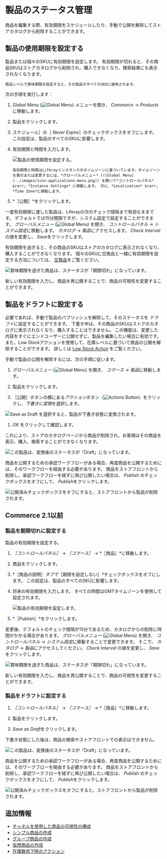 # 製品のステータス管理

商品を編集する際、有効期限をスケジュールしたり、手動で公開を解除してストアカタログから削除することができます。

## 製品の使用期限を設定する

製品または個々のSKUに有効期限を設定します。 有効期限が切れると、その商品SKUはストアカタログから削除され、購入できなくなり、検索結果にも表示されなくなります。

```{note}
商品レベルで賞味期限を設定すると、その商品のすべてのSKUに適用されます。 
```

次の手順を実行します：

1. *Global Menu* (![Global Menu](../images/icon-applications-menu.png)) メニューを開き、 *Commerce* &rarr; *Products*に移動します。

1. 製品をクリックします。

1. スケジュール］の［ *Never Expire*］のチェックボックスをオフにします。 この設定は、製品のすべてのSKUに影響します。

1. 有効期限と時間を入力します。

   ![製品の使用期限を設定する。](./managing-product-status/images/01.png)

   ```{tip}
   有効期限と時間はLiferayインスタンスのタイムゾーンに基づいています。タイムゾーンを表示または変更するには、*グローバルメニュー* (![Global Menu](../images/icon-applications-menu.png)) を開いて*コントロールパネル* &rarr; *Instance Settings* に移動します。 次に、*Localization* &rarr; *Time Zone*に移動します。
   ```

1. *［公開］*をクリックします。

一度有効期限に達した製品は、Liferayの次のチェック間隔まで有効なままです。 デフォルトでは15分間隔ですが、システム設定で設定することができます。 *グローバルメニュー* (![Global Menu](../images/icon-applications-menu.png)) を開き、 *コントロールパネル* &rarr; *システム設定*に移動します。 *カタログ* &rarr; *製品*にアクセスします。 *Check Interval* の値を変更し、 *Save*をクリックします。

有効期限を過ぎると、その商品のSKUはストアのカタログに表示されなくなり、購入することができなくなります。 個々のSKUに交換品と一緒に有効期限を設定する方法については、 [交換品](../pricing/promoting-products/replacement-products.md)をご覧ください。

![賞味期限を過ぎた商品は、ステータスが「期限切れ」になっています。](./managing-product-status/images/02.png)

新しい有効期限を入力し、商品を再公開することで、商品の可視性を変更することができます。

## 製品をドラフトに設定する

必要であれば、手動で製品のパブリッシュを解除して、そのステータスを *ドラフト*に設定することができます。 下書き中は、その商品のSKUはストアのカタログに表示されなくなり、購入することはできません。 この機能は、変更した内容をすぐにエンドユーザーに公開せずに、製品を編集したい場合に有効です。 また、Low Stockアクションを使用して、在庫レベルに基づいて商品の公開を解除することができます。 詳しくは [Low Stock Action](./low-stock-action.md) をご覧ください。

手動で製品の公開を解除するには、次の手順に従います。

1. *グローバルメニュー* (![Global Menu](../images/icon-applications-menu.png)) を開き、 *コマース* &rarr; *製品*に移動します。

1. 製品をクリックします。

1.  ［公開］ボタンの横にある*アクション*ボタン（![Actions Button](../images/icon-actions.png)）をクリックし、*下書きに変換*を選択します。

   ![Save as Draft を選択すると、製品が下書き状態に変換されます。](./managing-product-status/images/03.png)

1. *OK* をクリックして確認します。

これにより、ストアのカタログページから商品が削除され、お客様はその商品を表示、購入、検索することができなくなります。

![この製品は、変換後のステータスが「Draft」になっています。](./managing-product-status/images/04.png)

商品を公開するための承認ワークフローがある場合、再度商品を公開するためには、そのワークフローを経由する必要があります。 商品をストアフロントから削除し、承認ワークフローを経ずに再び公開したい場合は、 *Publish* のチェックボックスをオフにして、 *Publish*をクリックします。

![公開済みチェックボックスをオフにすると、ストアフロントから製品が削除されます。](./managing-product-status/images/05.png)

## Commerce 2.1以前

### 製品を期限切れに設定する

製品の有効期限を設定する。

1. *［コントロールパネル］* &rarr; *［コマース］* &rarr; *［商品］*に移動します。

1. 商品をクリックします。

1. *［商品の説明］*タブで*［期限を設定しない］*チェックボックスをオフにします。 この設定は、製品のすべてのSKUに影響します。

1. 将来の有効期限を入力します。 すべての時間はGMTタイムゾーンを使用して設定されます。

    ![製品の有効期限を設定します。](./managing-product-status/images/01.png)

1. *［Publish］*をクリックします。

変更後、デフォルトのチェック間隔が15分であるため、カタログからの削除に時間がかかる場合があります。 *グローバルメニュー* (![Global Menu](../images/icon-applications-menu.png)) を開き、 *コントロールパネル* &rarr; *システム設定*に移動することで変更できます。 そこで、 *カタログ* &rarr; *製品*にアクセスしてください。 *Check Interval* の値を変更し、 *Save*をクリックします。

![賞味期限を過ぎた商品は、ステータスが「期限切れ」になっています。](./managing-product-status/images/06.png)

新しい有効期限を入力し、商品を再公開することで、商品の可視性を変更することができます。

### 製品をドラフトに設定する

1. *［コントロールパネル］* &rarr; *［コマース］* &rarr; *［商品］*に移動します。

1. 製品をクリックします。

1. *Save as Draft*をクリックします。

下書き状態にした後は、商品の検索やストアフロントでの表示はできません。

![この製品は、変換後のステータスが「Draft」になっています。](./managing-product-status/images/04.png)

商品を公開するための承認ワークフローがある場合、再度商品を公開するためには、そのワークフローを経由する必要があります。 商品をストアフロントから削除し、承認ワークフローを経ずに再び公開したい場合は、 *Publish* のチェックボックスをオフにして、 *Publish*をクリックします。

![公開済みチェックボックスをオフにすると、ストアフロントから製品が削除されます。](./managing-product-status/images/05.png)

## 追加情報

* [チャネルを使用した商品の可視性の構成](../store-management/channels/configuring-product-visibility-using-channels.md)
* [シンプル商品の作成](../product-management/creating-and-managing-products/product-types/creating-a-simple-product.md)
* [グループ商品の作成](../product-management/creating-and-managing-products/product-types/creating-a-grouped-product.md)
* [仮想商品の作成](../product-management/creating-and-managing-products/product-types/creating-a-virtual-product.md)
* [在庫数低下時のアクション](./low-stock-action.md)

